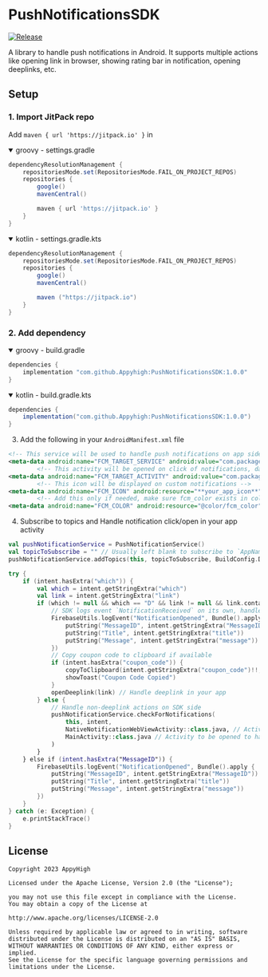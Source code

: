 # PushNotificationsSDK
[![Release](https://jitpack.io/v/AppyHigh/PushNotificationSDK.svg)](https://jitpack.io/#AppyHigh/PushNotificationSDK)

A library to handle push notifications in Android. It supports multiple actions like opening link in browser, showing rating bar in notification, opening deeplinks, etc.

## Setup
### 1. Import JitPack repo
Add `maven { url 'https://jitpack.io' }` in
<details open>
  <summary>groovy - settings.gradle</summary>

```gradle
dependencyResolutionManagement {
    repositoriesMode.set(RepositoriesMode.FAIL_ON_PROJECT_REPOS)
    repositories {
        google()
        mavenCentral()

        maven { url 'https://jitpack.io' }
    }
}
```
</details>

<details open>
  <summary>kotlin - settings.gradle.kts</summary>

```gradle
dependencyResolutionManagement {
    repositoriesMode.set(RepositoriesMode.FAIL_ON_PROJECT_REPOS)
    repositories {
        google()
        mavenCentral()

        maven ("https://jitpack.io")
    }
}
```
</details>

### 2. Add dependency
<details open>
  <summary>groovy - build.gradle</summary>

```gradle
dependencies {
    implementation "com.github.Appyhigh:PushNotificationsSDK:1.0.0"
}
```
</details>
<details open>
  <summary>kotlin - build.gradle.kts</summary>

```gradle
dependencies {
    implementation("com.github.Appyhigh:PushNotificationsSDK:1.0.0")
}
```
</details>

3. Add the following in your `AndroidManifest.xml` file
```xml
<!-- This service will be used to handle push notifications on app side, all data will be passed to this service in `bundleData` key -->
<meta-data android:name="FCM_TARGET_SERVICE" android:value="com.package.name.AppSideService" />
        <!-- This activity will be opened on click of notifications, data will be passed as intent extras to this activity -->
<meta-data android:name="FCM_TARGET_ACTIVITY" android:value="com.package.name.MainActivity" />
        <!-- This icon will be displayed on custom notifications -->
<meta-data android:name="FCM_ICON" android:resource="**your_app_icon**" />
        <!-- Add this only if needed, make sure fcm_color exists in colors.xml if you add this -->
<meta-data android:name="FCM_COLOR" android:resource="@color/fcm_color" />
```

4. Subscribe to topics and Handle notification click/open in your app activity
```kotlin
val pushNotificationService = PushNotificationService()
val topicToSubscribe = "" // Usually left blank to subscribe to `AppName` topic, e.g. `StoryDownloader` for "Story Downloader" app
pushNotificationService.addTopics(this, topicToSubscribe, BuildConfig.DEBUG)

try {
    if (intent.hasExtra("which")) {
        val which = intent.getStringExtra("which")
        val link = intent.getStringExtra("link")
        if (which != null && which == "D" && link != null && link.contains("AppScheme://")) {
            // SDK logs event `NotificationReceived` on its own, handle `NotificationOpened` event here
            FirebaseUtils.logEvent("NotificationOpened", Bundle().apply {
                putString("MessageID", intent.getStringExtra("MessageID"))
                putString("Title", intent.getStringExtra("title"))
                putString("Message", intent.getStringExtra("message"))
            })
            // Copy coupon code to clipboard if available
            if (intent.hasExtra("coupon_code")) {
                copyToClipboard(intent.getStringExtra("coupon_code")!!, "")
                showToast("Coupon Code Copied")
            }
            openDeeplink(link) // Handle deeplink in your app
        } else {
            // Handle non-deeplink actions on SDK side
            pushNotificationService.checkForNotifications(
                this, intent,
                NativeNotificationWebViewActivity::class.java, // Activity which will handle opening links in WebView
                MainActivity::class.java // Activity to be opened to handle deep links, usually same as `FCM_TARGET_ACTIVITY`
            )
        }
    } else if (intent.hasExtra("MessageID")) {
        FirebaseUtils.logEvent("NotificationOpened", Bundle().apply {
            putString("MessageID", intent.getStringExtra("MessageID"))
            putString("Title", intent.getStringExtra("title"))
            putString("Message", intent.getStringExtra("message"))
        })
    }
} catch (e: Exception) {
    e.printStackTrace()
}
```

## License
```
Copyright 2023 AppyHigh

Licensed under the Apache License, Version 2.0 (the "License");

you may not use this file except in compliance with the License.
You may obtain a copy of the License at

http://www.apache.org/licenses/LICENSE-2.0

Unless required by applicable law or agreed to in writing, software
distributed under the License is distributed on an "AS IS" BASIS,
WITHOUT WARRANTIES OR CONDITIONS OF ANY KIND, either express or implied.
See the License for the specific language governing permissions and
limitations under the License.
```
